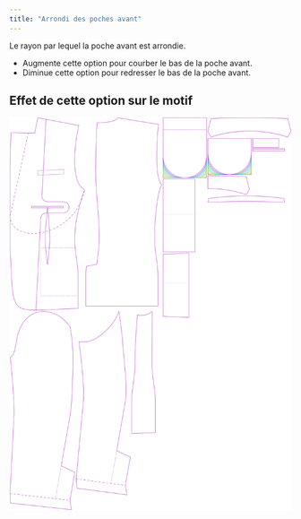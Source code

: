 ```yaml
---
title: "Arrondi des poches avant"
---
```


Le rayon par lequel la poche avant est arrondie.

- Augmente cette option pour courber le bas de la poche avant.
- Diminue cette option pour redresser le bas de la poche avant.

## Effet de cette option sur le motif

![Cette image montre l'effet de cette option en superposant plusieurs variantes qui ont une valeur différente pour cette option](jaeger_frontpocketradius_sample.svg "Effet de cette option sur le motif")
